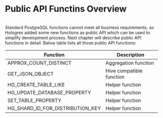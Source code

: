 # Public API Functins Overview

<br />Standard PostgreSQL functions cannot meet all business requirements, so Hologres added some new functions as public API which can be used to simplify development process. Next chapter will describe public API functions in detail. Below table lists all those public API functions:

| Function                         | Description              |
| -------------------------------- | ------------------------ |
| APPROX_COUNT_DISTINCT            | Aggregation function     |
| GET_JSON_OBJECT                  | Hive compatible function |
| HG_CREATE_TABLE_LIKE             | Helper function          |
| HG_UPDATE_DATABASE_PROPERTY      | Helper function          |
| SET_TABLE_PROPERTY               | Helper function          |
| HG_SHARD_ID_FOR_DISTRIBUTION_KEY | Helper function          |